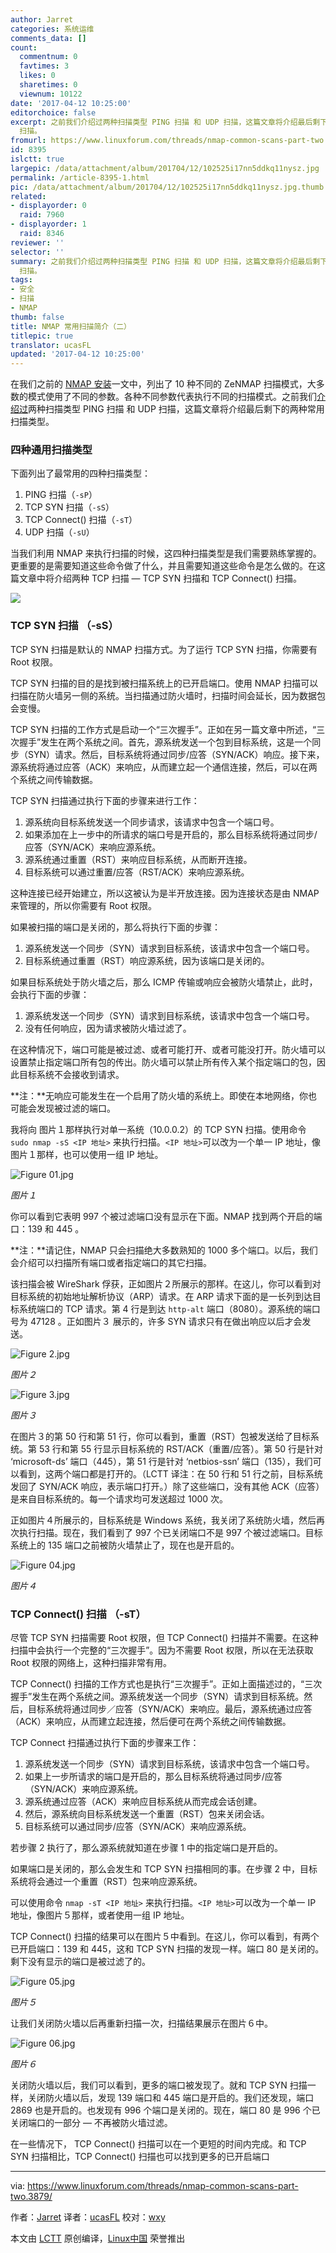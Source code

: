 ```yaml
---
author: Jarret
categories: 系统运维
comments_data: []
count:
  commentnum: 0
  favtimes: 3
  likes: 0
  sharetimes: 0
  viewnum: 10122
date: '2017-04-12 10:25:00'
editorchoice: false
excerpt: 之前我们介绍过两种扫描类型 PING 扫描 和 UDP 扫描，这篇文章将介绍最后剩下的两种常用扫描类型：TCP SYN 扫描和 TCP Connect()
  扫描。
fromurl: https://www.linuxforum.com/threads/nmap-common-scans-part-two.3879/
id: 8395
islctt: true
largepic: /data/attachment/album/201704/12/102525i17nn5ddkq11nysz.jpg
permalink: /article-8395-1.html
pic: /data/attachment/album/201704/12/102525i17nn5ddkq11nysz.jpg.thumb.jpg
related:
- displayorder: 0
  raid: 7960
- displayorder: 1
  raid: 8346
reviewer: ''
selector: ''
summary: 之前我们介绍过两种扫描类型 PING 扫描 和 UDP 扫描，这篇文章将介绍最后剩下的两种常用扫描类型：TCP SYN 扫描和 TCP Connect()
  扫描。
tags:
- 安全
- 扫描
- NMAP
thumb: false
title: NMAP 常用扫描简介（二）
titlepic: true
translator: ucasFL
updated: '2017-04-12 10:25:00'
---
```


在我们之前的 [NMAP 安装](https://www.linuxforum.com/threads/nmap-installation.3431/)一文中，列出了 10 种不同的 ZeNMAP 扫描模式，大多数的模式使用了不同的参数。各种不同参数代表执行不同的扫描模式。之前我们[介绍过](/article-8346-1.html)两种扫描类型 PING 扫描 和 UDP 扫描，这篇文章将介绍最后剩下的两种常用扫描类型。


### 四种通用扫描类型


下面列出了最常用的四种扫描类型：


1. PING 扫描（`-sP`）
2. TCP SYN 扫描（`-sS`）
3. TCP Connect() 扫描（`-sT`）
4. UDP 扫描（`-sU`）


当我们利用 NMAP 来执行扫描的时候，这四种扫描类型是我们需要熟练掌握的。更重要的是需要知道这些命令做了什么，并且需要知道这些命令是怎么做的。在这篇文章中将介绍两种 TCP 扫描 — TCP SYN 扫描和 TCP Connect() 扫描。


![](/data/attachment/album/201704/12/102525i17nn5ddkq11nysz.jpg)


### TCP SYN 扫描 （-sS）


TCP SYN 扫描是默认的 NMAP 扫描方式。为了运行 TCP SYN 扫描，你需要有 Root 权限。


TCP SYN 扫描的目的是找到被扫描系统上的已开启端口。使用 NMAP 扫描可以扫描在防火墙另一侧的系统。当扫描通过防火墙时，扫描时间会延长，因为数据包会变慢。


TCP SYN 扫描的工作方式是启动一个“三次握手”。正如在另一篇文章中所述，“三次握手”发生在两个系统之间。首先，源系统发送一个包到目标系统，这是一个同步（SYN）请求。然后，目标系统将通过同步/应答（SYN/ACK）响应。接下来，源系统将通过应答（ACK）来响应，从而建立起一个通信连接，然后，可以在两个系统之间传输数据。


TCP SYN 扫描通过执行下面的步骤来进行工作：


1. 源系统向目标系统发送一个同步请求，该请求中包含一个端口号。
2. 如果添加在上一步中的所请求的端口号是开启的，那么目标系统将通过同步/应答（SYN/ACK）来响应源系统。
3. 源系统通过重置（RST）来响应目标系统，从而断开连接。
4. 目标系统可以通过重置/应答（RST/ACK）来响应源系统。


这种连接已经开始建立，所以这被认为是半开放连接。因为连接状态是由 NMAP 来管理的，所以你需要有 Root 权限。


如果被扫描的端口是关闭的，那么将执行下面的步骤：


1. 源系统发送一个同步（SYN）请求到目标系统，该请求中包含一个端口号。
2. 目标系统通过重置（RST）响应源系统，因为该端口是关闭的。


如果目标系统处于防火墙之后，那么 ICMP 传输或响应会被防火墙禁止，此时，会执行下面的步骤：


1. 源系统发送一个同步（SYN）请求到目标系统，该请求中包含一个端口号。
2. 没有任何响应，因为请求被防火墙过滤了。


在这种情况下，端口可能是被过滤、或者可能打开、或者可能没打开。防火墙可以设置禁止指定端口所有包的传出。防火墙可以禁止所有传入某个指定端口的包，因此目标系统不会接收到请求。


**注：**无响应可能发生在一个启用了防火墙的系统上。即使在本地网络，你也可能会发现被过滤的端口。


我将向 图片１那样执行对单一系统（10.0.0.2）的 TCP SYN 扫描。使用命令 `sudo nmap -sS <IP 地址>` 来执行扫描。`<IP 地址>`可以改为一个单一 IP 地址，像图片１那样，也可以使用一组 IP 地址。


![Figure 01.jpg](/data/attachment/album/201704/12/102535gew30pai7fl9xzff.jpg)


*图片１*


你可以看到它表明 997 个被过滤端口没有显示在下面。NMAP 找到两个开启的端口：139 和 445 。


**注：**请记住，NMAP 只会扫描绝大多数熟知的 1000 多个端口。以后，我们会介绍可以扫描所有端口或者指定端口的其它扫描。


该扫描会被 WireShark 俘获，正如图片２所展示的那样。在这儿，你可以看到对目标系统的初始地址解析协议（ARP）请求。在 ARP 请求下面的是一长列到达目标系统端口的 TCP 请求。第 4 行是到达 `http-alt` 端口（8080）。源系统的端口号为 47128 。正如图片３ 展示的，许多 SYN 请求只有在做出响应以后才会发送。


![Figure 2.jpg](/data/attachment/album/201704/12/102538enfkt1762a289f98.jpg)


*图片２*


![Figure 3.jpg](/data/attachment/album/201704/12/102541v38443chtmhccgp0.jpg)


*图片３*


在图片３的第 50 行和第 51 行，你可以看到，重置（RST）包被发送给了目标系统。第 53 行和第 55 行显示目标系统的 RST/ACK（重置/应答）。第 50 行是针对 ‘microsoft-ds’ 端口（445），第 51 行是针对 ‘netbios-ssn’ 端口（135），我们可以看到，这两个端口都是打开的。（LCTT 译注：在 50 行和 51 行之前，目标系统发回了 SYN/ACK 响应，表示端口打开。）除了这些端口，没有其他 ACK（应答）是来自目标系统的。每一个请求均可发送超过 1000 次。


正如图片４所展示的，目标系统是 Windows 系统，我关闭了系统防火墙，然后再次执行扫描。现在，我们看到了 997 个已关闭端口不是 997 个被过滤端口。目标系统上的 135 端口之前被防火墙禁止了，现在也是开启的。


![Figure 04.jpg](/data/attachment/album/201704/12/102543naj1zdmudw5oo1wd.jpg)


*图片４*


### TCP Connect() 扫描 （-sT）


尽管 TCP SYN 扫描需要 Root 权限，但 TCP Connect() 扫描并不需要。在这种扫描中会执行一个完整的“三次握手”。因为不需要 Root 权限，所以在无法获取 Root 权限的网络上，这种扫描非常有用。


TCP Connect() 扫描的工作方式也是执行“三次握手”。正如上面描述过的，“三次握手”发生在两个系统之间。源系统发送一个同步（SYN）请求到目标系统。然后，目标系统将通过同步／应答（SYN/ACK）来响应。最后，源系统通过应答（ACK）来响应，从而建立起连接，然后便可在两个系统之间传输数据。


TCP Connect 扫描通过执行下面的步骤来工作：


1. 源系统发送一个同步（SYN）请求到目标系统，该请求中包含一个端口号。
2. 如果上一步所请求的端口是开启的，那么目标系统将通过同步/应答（SYN/ACK）来响应源系统。
3. 源系统通过应答（ACK）来响应目标系统从而完成会话创建。
4. 然后，源系统向目标系统发送一个重置（RST）包来关闭会话。
5. 目标系统可以通过同步/应答（SYN/ACK）来响应源系统。


若步骤 2 执行了，那么源系统就知道在步骤 1 中的指定端口是开启的。


如果端口是关闭的，那么会发生和 TCP SYN 扫描相同的事。在步骤 2 中，目标系统将会通过一个重置（RST）包来响应源系统。


可以使用命令 `nmap -sT <IP 地址>` 来执行扫描。`<IP 地址>`可以改为一个单一 IP 地址，像图片５那样，或者使用一组 IP 地址。


TCP Connect() 扫描的结果可以在图片５中看到。在这儿，你可以看到，有两个已开启端口：139 和 445，这和 TCP SYN 扫描的发现一样。端口 80 是关闭的。剩下没有显示的端口是被过滤了的。


![Figure 05.jpg](/data/attachment/album/201704/12/102545vq5fjldgl9798t25.jpg)


*图片５*


让我们关闭防火墙以后再重新扫描一次，扫描结果展示在图片６中。


![Figure 06.jpg](/data/attachment/album/201704/12/102547v0acvivs003cuzin.jpg)


*图片６*


关闭防火墙以后，我们可以看到，更多的端口被发现了。就和 TCP SYN 扫描一样，关闭防火墙以后，发现 139 端口和 445 端口是开启的。我们还发现，端口 2869 也是开启的。也发现有 996 个端口是关闭的。现在，端口 80 是 996 个已关闭端口的一部分 — 不再被防火墙过滤。


在一些情况下， TCP Connect() 扫描可以在一个更短的时间内完成。和 TCP SYN 扫描相比，TCP Connect() 扫描也可以找到更多的已开启端口




---


via: <https://www.linuxforum.com/threads/nmap-common-scans-part-two.3879/>


作者：[Jarret](https://www.linuxforum.com/members/jarret.268/) 译者：[ucasFL](https://github.com/ucasFL) 校对：[wxy](https://github.com/wxy)


本文由 [LCTT](https://github.com/LCTT/TranslateProject) 原创编译，[Linux中国](https://linux.cn/) 荣誉推出